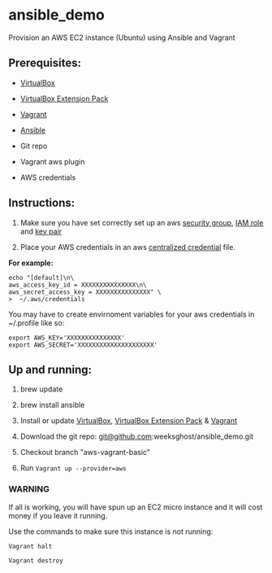 ansible_demo
============

Provision an AWS EC2 instance (Ubuntu) using Ansible and Vagrant

Prerequisites:
---

- [VirtualBox](https://www.virtualbox.org/)

- [VirtualBox Extension Pack](https://www.virtualbox.org/wiki/Downloads)

- [Vagrant](https://www.vagrantup.com/)

- [Ansible](http://docs.ansible.com/index.html)

- Git repo

- Vagrant aws plugin

- AWS credentials

Instructions:
---

1) Make sure you have set correctly set up an aws [security group](http://docs.aws.amazon.com/gettingstarted/latest/wah-linux/getting-started-application-server.html#create-security-group), [IAM role](http://docs.aws.amazon.com/gettingstarted/latest/wah-linux/getting-started-application-server.html#getting-started-create-iam-role) and [key pair](http://docs.aws.amazon.com/gettingstarted/latest/wah-linux/getting-started-prereq.html#create-a-key-pair)

2) Place your AWS credentials in an aws [centralized credential](http://blogs.aws.amazon.com/security/post/Tx3D6U6WSFGOK2H/A-New-and-Standardized-Way-to-Manage-Credentials-in-the-AWS-SDKs) file.

**For example:**

```
echo "[default]\n\
aws_access_key_id = XXXXXXXXXXXXXXX\n\
aws_secret_access_key = XXXXXXXXXXXXXXX" \
>  ~/.aws/credentials
```

You may have to create envirnoment variables for your aws credentials in ~/.profile like so:

```
export AWS_KEY='XXXXXXXXXXXXXXX'
export AWS_SECRET='XXXXXXXXXXXXXXXXXXXXX'
```

Up and running:
---

1) brew update

2) brew install ansible

3) Install or update [VirtualBox](http://download.virtualbox.org/virtualbox/4.3.26/VirtualBox-4.3.26-98988-OSX.dmg), [VirtualBox Extension Pack](http://download.virtualbox.org/virtualbox/4.2.28/Oracle_VM_VirtualBox_Extension_Pack-4.2.28-97679.vbox-extpack) & [Vagrant](https://dl.bintray.com/mitchellh/vagrant/vagrant_1.7.2.dmg)

4) Download the git repo: git@github.com:weeksghost/ansible_demo.git

5) Checkout branch "aws-vagrant-basic"

6) Run `Vagrant up --provider=aws`


### WARNING

If all is working, you will have spun up an EC2 micro instance and it will cost money if you leave it running.

Use the commands to make sure this instance is not running:

`Vagrant halt`

`Vagrant destroy`
